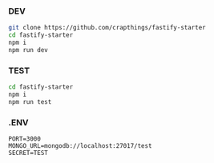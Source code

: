 ### DEV

```sh
git clone https://github.com/crapthings/fastify-starter
cd fastify-starter
npm i
npm run dev
```

### TEST

```sh
cd fastify-starter
npm i
npm run test
```

### .ENV

```
PORT=3000
MONGO_URL=mongodb://localhost:27017/test
SECRET=TEST
```
